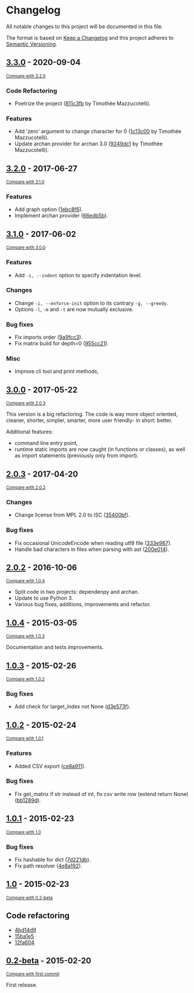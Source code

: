 # Changelog
All notable changes to this project will be documented in this file.

The format is based on [Keep a Changelog](http://keepachangelog.com/en/1.0.0/)
and this project adheres to [Semantic Versioning](http://semver.org/spec/v2.0.0.html).

<!-- insertion marker -->
## [3.3.0](https://github.com/pawamoy/dependenpy/releases/tag/3.3.0) - 2020-09-04

<small>[Compare with 3.2.0](https://github.com/pawamoy/dependenpy/compare/3.2.0...3.3.0)</small>

### Code Refactoring
- Poetrize the project ([811c3fb](https://github.com/pawamoy/dependenpy/commit/811c3fb7271d6474a58f5b800bef5c220be3b8f6) by Timothée Mazzucotelli).

### Features
- Add 'zero' argument to change character for 0 ([1c13c00](https://github.com/pawamoy/dependenpy/commit/1c13c000685466f46ad8c6f7ac30534a6efe9373) by Timothée Mazzucotelli).
- Update archan provider for archan 3.0 ([9249dc1](https://github.com/pawamoy/dependenpy/commit/9249dc161e9fdd64e15a42f644232c43cb6875b2) by Timothée Mazzucotelli).


## [3.2.0](https://github.com/pawamoy/dependenpy/releases/tag/3.2.0) - 2017-06-27

<small>[Compare with 3.1.0](https://github.com/pawamoy/dependenpy/compare/3.1.0...3.2.0)</small>

### Features
- Add graph option ([1ebc8f6](https://github.com/pawamoy/dependenpy/commit/1ebc8f6d12cc5ceb0dcbbfd240c96bcbfa6f867e)).
- Implement archan provider ([66edb5b](https://github.com/pawamoy/dependenpy/commit/66edb5be54544af78476514494c85dac84205f2b)).


## [3.1.0](https://github.com/pawamoy/dependenpy/releases/tag/3.1.0) - 2017-06-02

<small>[Compare with 3.0.0](https://github.com/pawamoy/dependenpy/compare/3.0.0...3.1.0)</small>

### Features
- Add ``-i, --indent`` option to specify indentation level.

### Changes
- Change ``-i, --enforce-init`` option to its contrary ``-g, --greedy``.
- Options ``-l``, ``-m`` and ``-t`` are now mutually exclusive.

### Bug fixes
- Fix imports order ([9a9fcc3](https://github.com/pawamoy/dependenpy/commit/9a9fcc33c258a89eafcbf6995bebc64fccb85d54)).
- Fix matrix build for depth=0 ([955cc21](https://github.com/pawamoy/dependenpy/commit/955cc210d6acf5dc83e39b41edbf26b95b09d7b0)).

### Misc
- Improve cli tool and print methods, 


## [3.0.0](https://github.com/pawamoy/dependenpy/releases/tag/3.0.0) - 2017-05-22

<small>[Compare with 2.0.3](https://github.com/pawamoy/dependenpy/compare/2.0.3...3.0.0)</small>

This version is a big refactoring. The code is way more object oriented,
cleaner, shorter, simpler, smarter, more user friendly- in short: better.

Additional features:

- command line entry point,
- runtime static imports are now caught (in functions or classes),
  as well as import statements (previously only from import).
  

## [2.0.3](https://github.com/pawamoy/dependenpy/releases/tag/2.0.3) - 2017-04-20

<small>[Compare with 2.0.2](https://github.com/pawamoy/dependenpy/compare/2.0.2...2.0.3)</small>

### Changes
- Change license from MPL 2.0 to ISC ([35400bf](https://github.com/pawamoy/dependenpy/commit/35400bf755c40e88a0e2bd9bd7a21b96194b0e1b)).

### Bug fixes
- Fix occasional UnicodeEncode when reading utf8 file ([333e987](https://github.com/pawamoy/dependenpy/commit/333e98710d80976196367fb6fc2ed8f82313d117)).
- Handle bad characters in files when parsing with ast ([200e014](https://github.com/pawamoy/dependenpy/commit/200e0147cc44fcd80c9b53115f63405107e2bfd3)).


## [2.0.2](https://github.com/pawamoy/dependenpy/releases/tag/2.0.2) - 2016-10-06

<small>[Compare with 1.0.4](https://github.com/pawamoy/dependenpy/compare/1.0.4...2.0.2)</small>

- Split code in two projects: dependenpy and archan.
- Update to use Python 3.
- Various bug fixes, additions, improvements and refactor.

## [1.0.4](https://github.com/pawamoy/dependenpy/releases/tag/1.0.4) - 2015-03-05

<small>[Compare with 1.0.3](https://github.com/pawamoy/dependenpy/compare/1.0.3...1.0.4)</small>

Documentation and tests improvements.


## [1.0.3](https://github.com/pawamoy/dependenpy/releases/tag/1.0.3) - 2015-02-26

<small>[Compare with 1.0.2](https://github.com/pawamoy/dependenpy/compare/1.0.2...1.0.3)</small>

### Bug fixes
- Add check for target_index not None ([d3e573f](https://github.com/pawamoy/dependenpy/commit/d3e573fcbc79957bc19dada4359663adb48a0a81)).


## [1.0.2](https://github.com/pawamoy/dependenpy/releases/tag/1.0.2) - 2015-02-24

<small>[Compare with 1.0.1](https://github.com/pawamoy/dependenpy/compare/1.0.1...1.0.2)</small>

### Features
- Added CSV export ([ce8a911](https://github.com/pawamoy/dependenpy/commit/ce8a91130e20e57208d45a93c83dfc47565c16e4)).

### Bug fixes
- Fix get_matrix if str instead of int, fix csv write row (extend return None) ([bb1289d](https://github.com/pawamoy/dependenpy/commit/bb1289dc2c035f6f25fd6ab5cb29aa776f5d6bc6)).


## [1.0.1](https://github.com/pawamoy/dependenpy/releases/tag/1.0.1) - 2015-02-23

<small>[Compare with 1.0](https://github.com/pawamoy/dependenpy/compare/1.0...1.0.1)</small>

### Bug fixes
- Fix hashable for dict ([7d221db](https://github.com/pawamoy/dependenpy/commit/7d221db07766f41d942c947f621286e21ad17b48)).
- Fix path resolver ([4e8a192](https://github.com/pawamoy/dependenpy/commit/4e8a19211648255365477a8b6d83d538463f8488)).


## [1.0](https://github.com/pawamoy/dependenpy/releases/tag/1.0) - 2015-02-23

<small>[Compare with 0.2-beta](https://github.com/pawamoy/dependenpy/compare/0.2-beta...1.0)</small>

## Code refactoring

- [4bd14d9](https://github.com/pawamoy/dependenpy/commit/4bd14d92d842b173b2456c3ff0083b84960545ad)
- [15ba1e5](https://github.com/pawamoy/dependenpy/commit/15ba1e54700896abdaccc3fefcdc261d73be1368)
- [12fa604](https://github.com/pawamoy/dependenpy/commit/12fa60444a83c11644026270c1df37eddaecc2c8)


## [0.2-beta](https://github.com/pawamoy/dependenpy/releases/tag/0.2-beta) - 2015-02-20

<small>[Compare with first commit](https://github.com/pawamoy/dependenpy/compare/1ed68a25fb858a9da721a4cd3ab24fcc5f5e08a5...0.2-beta)</small>

First release.
